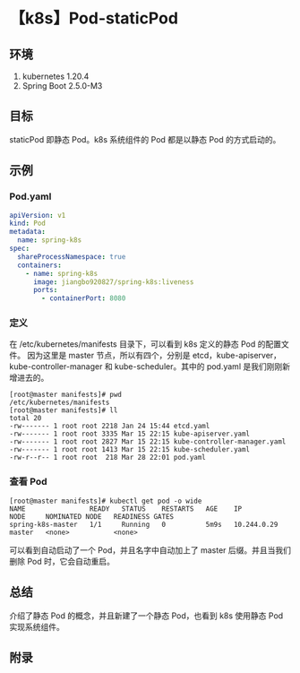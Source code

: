 # 【k8s】Pod-staticPod

## 环境

1. kubernetes 1.20.4
2. Spring Boot 2.5.0-M3

## 目标

staticPod 即静态 Pod。k8s 系统组件的 Pod 都是以静态 Pod 的方式启动的。

## 示例

### Pod.yaml

```yaml
apiVersion: v1
kind: Pod
metadata:
  name: spring-k8s
spec:
  shareProcessNamespace: true
  containers:
    - name: spring-k8s
      image: jiangbo920827/spring-k8s:liveness
      ports:
        - containerPort: 8080
```

### 定义

在 /etc/kubernetes/manifests 目录下，可以看到 k8s 定义的静态 Pod 的配置文件。
因为这里是 master 节点，所以有四个，分别是 etcd，kube-apiserver，kube-controller-manager
和 kube-scheduler。其中的 pod.yaml 是我们刚刚新增进去的。

```
[root@master manifests]# pwd
/etc/kubernetes/manifests
[root@master manifests]# ll
total 20
-rw------- 1 root root 2218 Jan 24 15:44 etcd.yaml
-rw------- 1 root root 3335 Mar 15 22:15 kube-apiserver.yaml
-rw------- 1 root root 2827 Mar 15 22:15 kube-controller-manager.yaml
-rw------- 1 root root 1413 Mar 15 22:15 kube-scheduler.yaml
-rw-r--r-- 1 root root  218 Mar 28 22:01 pod.yaml
```

### 查看 Pod

```
[root@master manifests]# kubectl get pod -o wide
NAME                READY   STATUS    RESTARTS   AGE    IP            NODE     NOMINATED NODE   READINESS GATES
spring-k8s-master   1/1     Running   0          5m9s   10.244.0.29   master   <none>           <none>
```

可以看到自动启动了一个 Pod，并且名字中自动加上了 master 后缀。并且当我们删除 Pod 时，它会自动重启。

## 总结

介绍了静态 Pod 的概念，并且新建了一个静态 Pod，也看到 k8s 使用静态 Pod 实现系统组件。

## 附录
